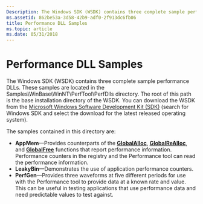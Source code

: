 ```yaml
---
Description: The Windows SDK (WSDK) contains three complete sample performance DLLs.
ms.assetid: 862be53a-3d58-42b9-adf0-2f913dc6fb06
title: Performance DLL Samples
ms.topic: article
ms.date: 05/31/2018
---
```


# Performance DLL Samples

The Windows SDK (WSDK) contains three complete sample performance DLLs. These samples are located in the Samples\\WinBase\\WinNT\\PerfTool\\PerfDlls directory. The root of this path is the base installation directory of the WSDK. You can download the WSDK from the [Microsoft Windows Software Development Kit (SDK)](https://developer.microsoft.com/windows/downloads/windows-10-sdk/) (search for Windows SDK and select the download for the latest released operating system).

The samples contained in this directory are:

-   **AppMem**—Provides counterparts of the [**GlobalAlloc**](https://docs.microsoft.com/windows/desktop/api/winbase/nf-winbase-globalalloc), [**GlobalReAlloc**](https://docs.microsoft.com/windows/desktop/api/winbase/nf-winbase-globalrealloc), and [**GlobalFree**](https://docs.microsoft.com/windows/desktop/api/winbase/nf-winbase-globalfree) functions that report performance information. Performance counters in the registry and the Performance tool can read the performance information.
-   **LeakyBin**—Demonstrates the use of application performance counters.
-   **PerfGen**—Provides three waveforms at five different periods for use with the Performance tool to provide data at a known rate and value. This can be useful in testing applications that use performance data and need predictable values to test against.

 

 



